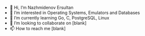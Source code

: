 - 👋 Hi, I’m Nazhmidenov Ersultan
- 👀 I’m interested in Operating Systems, Emulators and Databases
- 🌱 I’m currently learning Go, C, PostgreSQL, Linux
- 💞️ I’m looking to collaborate on [blank]
- 📫 How to reach me [blank]

<!---
Rehart-Kcalb/Rehart-Kcalb is a ✨ special ✨ repository because its `README.md` (this file) appears on your GitHub profile.
You can click the Preview link to take a look at your changes.
--->
